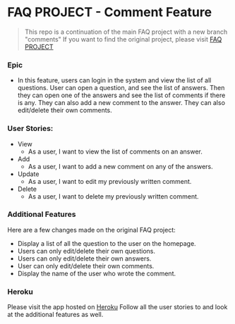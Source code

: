 # FAQ PROJECT - Comment Feature

>This repo is a continuation of the main FAQ project with a new branch "comments"
If you want to find the original project, please visit [FAQ PROJECT](https://github.com/yapancha/faq)

### Epic
 -  In this feature, users can login in the system and view the list of all questions. User can open a question, and see the list of answers. Then they can open one of the answers and see the list of comments if there is any. They can also add a new comment to the answer. They can also edit/delete their own comments. 

### User Stories:
 * View
    * As a user, I want to view the list of comments on an answer.
 * Add
    * As a user, I want to add a new comment on any of the answers.
 * Update
    * As a user, I want to edit my previously written comment.
 * Delete
    * As a user, I want to delete my previously written comment. 




### Additional Features

Here are a few changes made on the original FAQ project:

* Display a list of all the question to the user on the homepage.
* Users can only edit/delete their own questions.
* Users can only edit/delete their own answers.
* User can only edit/delete their own comments.
* Display the name of the user who wrote the comment. 

### Heroku
Please visit the app hosted on [Heroku](https://is601faqcomments.herokuapp.com/)
Follow all the user stories to and look at the additional features as well. 
